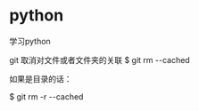 # python
学习python

git 取消对文件或者文件夹的关联
$ git rm --cached <filename>

如果是目录的话：

$ git rm -r --cached <foldername>
